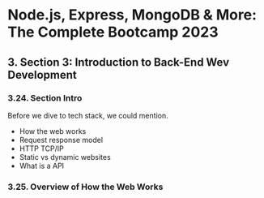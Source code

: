 # Node.js, Express, MongoDB & More: The Complete Bootcamp 2023

## 3. Section 3: Introduction to Back-End Wev Development

### 3.24. Section Intro 

Before we dive to tech stack, we could mention.

- How the web works
- Request response model
- HTTP TCP/IP
- Static vs dynamic websites
- What is a API

### 3.25. Overview of How the Web Works


